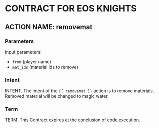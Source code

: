 # CONTRACT FOR EOS KNIGHTS

## ACTION NAME: removemat

### Parameters
Input parameters:

* `from` (player name)
* `mat_ids` (material ids to remove)

### Intent
INTENT. The intent of the `{{ removemat }}` action is to remove materials. Removed material will be changed to magic water.

### Term
TERM. This Contract expires at the conclusion of code execution.